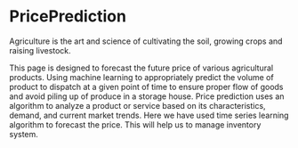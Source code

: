 # PricePrediction
Agriculture is the art and science of cultivating the soil, growing crops and raising livestock.

This page is designed to forecast the future price of various agricultural products. Using machine learning to appropriately predict the volume of product to dispatch at a given point of time to ensure proper flow of goods and avoid piling up of produce in a storage house. Price prediction uses an algorithm to analyze a product or service based on its characteristics, demand, and current market trends. Here we have used time series learning algorithm to forecast the price. This will help us to manage inventory system.
